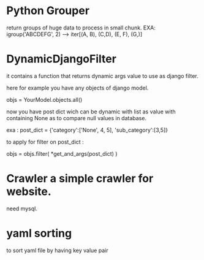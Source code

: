 Python Grouper
===================

return groups of huge data to process in small chunk.
EXA: igroup('ABCDEFG', 2) --> iter[(A, B), (C,D), (E, F), (G,)]

DynamicDjangoFilter
===================

it contains a function that returns dynamic args value to use as django filter.

here for example you have any objects of django model.

objs = YourModel.objects.all()

now you have post dict wich can be dynamic with list as value with containing None as to compare null values in database.

exa : 
  post_dict = {'category':['None', 4, 5], 'sub_category':[3,5]}
  
to apply for filter on post_dict :

 objs = objs.filter( *get_and_args(post_dict) )

Crawler a simple crawler for website.
===============================

need mysql.


yaml sorting
============================
to sort yaml file by having key value pair

